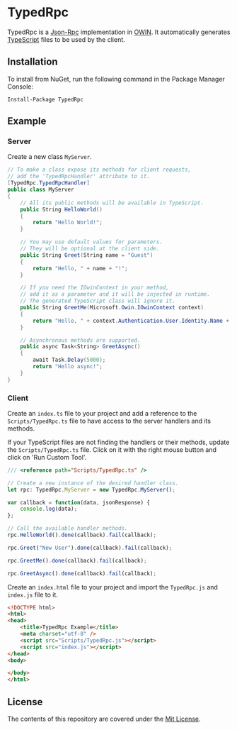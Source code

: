 # TypedRpc

TypedRpc is a [Json-Rpc](http://www.jsonrpc.org/specification) implementation in [OWIN](http://owin.org/). It automatically generates [TypeScript](https://www.typescriptlang.org/) files to be used by the client.

## Installation

To install from NuGet, run the following command in the Package Manager Console:

```
Install-Package TypedRpc
```

## Example

### Server

Create a new class `MyServer`.

```C#
// To make a class expose its methods for client requests,
// add the 'TypedRpcHandler' attribute to it.
[TypedRpc.TypedRpcHandler]
public class MyServer
{
	// All its public methods will be available in TypeScript.
	public String HelloWorld()
	{
		return "Hello World!";
	}

	// You may use default values for parameters.
	// They will be optional at the client side.
	public String Greet(String name = "Guest")
	{
		return "Hello, " + name + "!";
	}

	// If you need the IOwinContext in your method,
	// add it as a parameter and it will be injected in runtime.
	// The generated TypeScript class will ignore it.
	public String GreetMe(Microsoft.Owin.IOwinContext context)
	{
		return "Hello, " + context.Authentication.User.Identity.Name + "!";
	}

	// Asynchronous methods are supported.
	public async Task<String> GreetAsync()
	{
		await Task.Delay(5000);
		return "Hello async!";
	}
}
```

### Client

Create an `index.ts` file to your project and add a reference to the `Scripts/TypedRpc.ts` file to have access to the server handlers and its methods.

If your TypeScript files are not finding the handlers or their methods, update the `Scripts/TypedRpc.ts` file. Click on it with the right mouse button and click on 'Run Custom Tool'.

```TypeScript
/// <reference path="Scripts/TypedRpc.ts" />

// Create a new instance of the desired handler class.
let rpc: TypedRpc.MyServer = new TypedRpc.MyServer();

var callback = function(data, jsonResponse) {
	console.log(data);
};

// Call the available handler methods.
rpc.HelloWorld().done(callback).fail(callback);

rpc.Greet("New User").done(callback).fail(callback);

rpc.GreetMe().done(callback).fail(callback);

rpc.GreetAsync().done(callback).fail(callback);
```

Create an `index.html` file to your project and import the `TypedRpc.js` and `index.js` file to it.

```html
<!DOCTYPE html>
<html>
<head>
    <title>TypedRpc Example</title>
	<meta charset="utf-8" />
    <script src="Scripts/TypedRpc.js"></script>
    <script src="index.js"></script>
</head>
<body>

</body>
</html>
```

## License

The contents of this repository are covered under the [Mit License](http://opensource.org/licenses/MIT).
